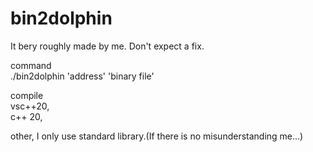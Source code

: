 # bin2dolphin
It bery roughly made by me.
Don't expect a fix.  
  
command  
./bin2dolphin 'address' 'binary file'  

compile  
vsc++20,  
c++ 20,  
  
other, I only use standard library.(If there is no misunderstanding me...)